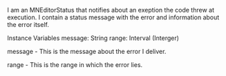I am an MNEditorStatus that notifies about an exeption the code threw at execution. I contain a status message with the error and information about the error itself.

Instance Variables
	message:		String
	range:			Interval (Interger)

message
	- This is the message about the error I deliver.

range
	- This is the range in which the error lies.
